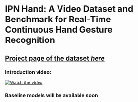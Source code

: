 # IPN Hand: A Video Dataset and Benchmark for Real-Time Continuous Hand Gesture Recognition

## [Project page of the dataset _here_](https://gibranbenitez.github.io/IPN_Hand/)

### Introduction video:
[![Watch the video](https://img.youtube.com/vi/OH3n5rf2wV8/maxresdefault.jpg)](https://youtu.be/OH3n5rf2wV8)


### Baseline models will be available soon
